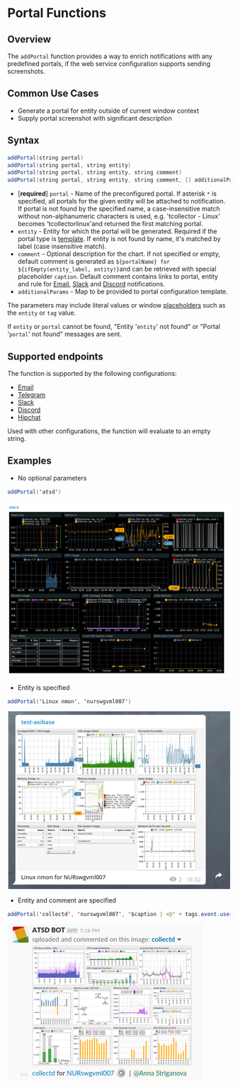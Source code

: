 # Portal Functions

## Overview

The `addPortal` function provides a way to enrich notifications with any predefined portals, if the web service configuration supports sending screenshots.

## Common Use Cases

* Generate a portal for entity outside of current window context
* Supply portal screenshot with significant description

## Syntax

```java
addPortal(string portal)
addPortal(string portal, string entity)
addPortal(string portal, string entity, string comment)
addPortal(string portal, string entity, string comment, [] additionalParams)
```
* [**required**] `portal` - Name of the preconfigured portal. If asterisk `*` is specified, all portals for the given entity will be attached to notification. If portal is not found by the specified name, a case-insensitive match without non-alphanumeric characters is used, e.g. 'tcollector - Linux' becomes 'tcollectorlinux'and returned the first matching portal.
* `entity` - Entity for which the portal will be generated. Required if the portal type is [template](portals/creating-and-assigning-portals.md#template-portals). If entity is not found by name, it's matched by label (case insensitive match).
* `comment` - Optional description for the chart. If not specified or empty, default comment is generated as `${portalName} for ${ifEmpty(entity_label, entity)}`and can be retrieved with special placeholder `caption`. Default comment contains links to portal, entity and rule for [Email](email.md), [Slack](notifications/slack.md) and [Discord](notifications/discord.md) notifications.
* `additionalParams` - Map to be provided to portal configuration template.

The parameters may include literal values or window [placeholders](placeholders.md) such as the `entity` or `tag` value.

If `entity` or `portal` cannot be found, "Entity '`entity`' not found" or "Portal '`portal`' not found" messages are sent.

## Supported endpoints

The function is supported by the following configurations:
* [Email](email.md)
* [Telegram](notifications/telegram.md)
* [Slack](notifications/slack.md)
* [Discord](notifications/discord.md)
* [Hipchat](notifications/hipchat.md)

Used with other configurations, the function will evaluate to an empty string.

## Examples

* No optional parameters

```java
addPortal('atsd')
```
![](images/functions-portal-1.png)


* Entity is specified

```java
addPortal('Linux nmon', 'nurswgvml007')
```
![](images/functions-portal-2.png)


* Entity and comment are specified

```java
addPortal('collectd', 'nurswgvml007', '$caption | <@' + tags.event.user + '>')
```
![](images/functions-portal-3.png)